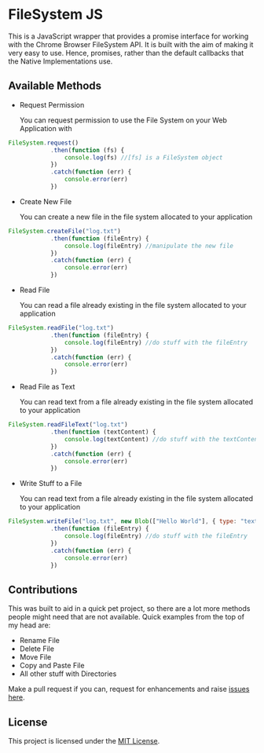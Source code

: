 # FileSystem JS

This is a JavaScript wrapper that provides a promise interface for working with the Chrome Browser FileSystem API. It is built with the aim of making it very easy to use. Hence, promises, rather than the default callbacks that the Native Implementations use.

## Available Methods

- Request Permission

    You can request permission to use the File System on your Web Application with

```javascript
FileSystem.request()
            .then(function (fs) {
                console.log(fs) //[fs] is a FileSystem object
            })
            .catch(function (err) { 
                console.error(err)
            })
```

- Create New File

    You can create a new file in the file system allocated to your application

```javascript
FileSystem.createFile("log.txt")
            .then(function (fileEntry) { 
                console.log(fileEntry) //manipulate the new file
            })
            .catch(function (err) { 
                console.error(err) 
            })
```

- Read File

    You can read a file already existing in the file system allocated to your application

```javascript
FileSystem.readFile("log.txt")
            .then(function (fileEntry) { 
                console.log(fileEntry) //do stuff with the fileEntry
            })
            .catch(function (err) { 
                console.error(err) 
            })
```

- Read File as Text

    You can read text from a file already existing in the file system allocated to your application

```javascript
FileSystem.readFileText("log.txt")
            .then(function (textContent) { 
                console.log(textContent) //do stuff with the textContent
            })
            .catch(function (err) { 
                console.error(err) 
            })
```

- Write Stuff to a File

    You can read text from a file already existing in the file system allocated to your application

```javascript
FileSystem.writeFile("log.txt", new Blob(["Hello World"], { type: "text/plain" }))
            .then(function (fileEntry) { 
                console.log(fileEntry) //do stuff with the fileEntry
            })
            .catch(function (err) { 
                console.error(err) 
            })
```

## Contributions

This was built to aid in a quick pet project, so there are a lot more methods people might need that are not available. Quick examples from the top of my head are:

- Rename File
- Delete File
- Move File
- Copy and Paste File
- All other stuff with Directories

Make a pull request if you can, request for enhancements and raise [issues here](https://github.com/mykeels/FileSystemJS/issues).

## License

This project is licensed under the [MIT License](LICENSE).